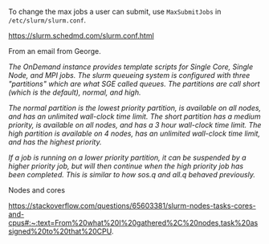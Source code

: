 To change the max jobs a user can submit, use `MaxSubmitJobs` in `/etc/slurm/slurm.conf`.

https://slurm.schedmd.com/slurm.conf.html


From an email from George. 

*The OnDemand instance provides template scripts for Single Core, Single Node, and MPI jobs.  The slurm queueing system is configured with three "partitions" which are what SGE called queues.  The partitions are call short (which is the default), normal, and high.*

*The normal partition is the lowest priority partition, is available on all nodes, and has an unlimited wall-clock time limit.  The short partition has a medium priority, is available on all nodes, and has a 3 hour wall-clock time limit.  The high partition is available on 4 nodes, has an unlimited wall-clock time limit, and has the highest priority.*

*If a job is running on a lower priority partition, it can be suspended by a higher priority job, but will then continue when the high priority job has been completed.  This is similar to how sos.q and all.q behaved previously.*


Nodes and cores

https://stackoverflow.com/questions/65603381/slurm-nodes-tasks-cores-and-cpus#:~:text=From%20what%20I%20gathered%2C%20nodes,task%20assigned%20to%20that%20CPU.
